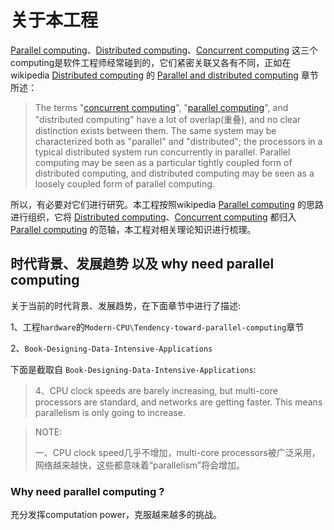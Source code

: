 # 关于本工程

[Parallel computing](https://en.wikipedia.org/wiki/Parallel_computing)、[Distributed computing](https://en.wikipedia.org/wiki/Concurrent_computing)、[Concurrent computing](https://en.wikipedia.org/wiki/Concurrent_computing) 这三个computing是软件工程师经常碰到的，它们紧密关联又各有不同，正如在wikipedia [Distributed computing](https://en.wikipedia.org/wiki/Distributed_computing) 的 [Parallel and distributed computing](https://en.wikipedia.org/wiki/Distributed_computing#Parallel_and_distributed_computing) 章节所述：

> The terms "[concurrent computing](https://en.wikipedia.org/wiki/Concurrent_computing)", "[parallel computing](https://en.wikipedia.org/wiki/Parallel_computing)", and "distributed computing" have a lot of overlap(重叠), and no clear distinction exists between them. The same system may be characterized both as "parallel" and "distributed"; the processors in a typical distributed system run concurrently in parallel. Parallel computing may be seen as a particular tightly coupled form of distributed computing, and distributed computing may be seen as a loosely coupled form of parallel computing.

所以，有必要对它们进行研究。本工程按照wikipedia [Parallel computing](https://en.wikipedia.org/wiki/Parallel_computing) 的思路进行组织，它将 [Distributed computing](https://en.wikipedia.org/wiki/Concurrent_computing)、[Concurrent computing](https://en.wikipedia.org/wiki/Concurrent_computing) 都归入 [Parallel computing](https://en.wikipedia.org/wiki/Parallel_computing) 的范轴，本工程对相关理论知识进行梳理。



## 时代背景、发展趋势 以及 why need parallel computing

关于当前的时代背景、发展趋势，在下面章节中进行了描述:

1、工程`hardware`的`Modern-CPU\Tendency-toward-parallel-computing`章节

2、`Book-Designing-Data-Intensive-Applications`

下面是截取自 `Book-Designing-Data-Intensive-Applications`:

> 4、CPU clock speeds are barely increasing, but multi-core processors are standard, and networks are getting faster. This means parallelism is only going to increase.

> NOTE: 
>
> 一、CPU clock speed几乎不增加，multi-core processors被广泛采用，网络越来越快，这些都意味着“parallelism”将会增加。



### Why need parallel computing ?

充分发挥computation power，克服越来越多的挑战。

